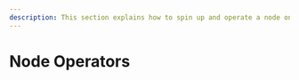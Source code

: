 ```yaml
---
description: This section explains how to spin up and operate a node on Klaytn.
---
```


# Node Operators

